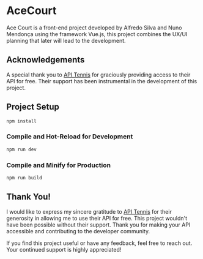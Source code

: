 # AceCourt

Ace Court is a front-end project developed by Alfredo Silva and Nuno Mendonça using the framework Vue.js, this project combines the UX/UI planning that later will lead to the development.

## Acknowledgements

A special thank you to [API Tennis](https://api-tennis.com/) for graciously providing access to their API for free. Their support has been instrumental in the development of this project.

## Project Setup

```sh
npm install
```

### Compile and Hot-Reload for Development

```sh
npm run dev
```

### Compile and Minify for Production

```sh
npm run build
```

## Thank You!

I would like to express my sincere gratitude to [API Tennis](https://api-tennis.com/) for their generosity in allowing me to use their API for free. This project wouldn't have been possible without their support. Thank you for making your API accessible and contributing to the developer community.

If you find this project useful or have any feedback, feel free to reach out. Your continued support is highly appreciated!
